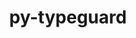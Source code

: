 ---
title: "py-typeguard"
layout: cache
categories: [package, develop-2024-11-24]
meta: {"versions": ["2.13.3", "3.0.2"], "compilers": ["apple-clang@=15.0.0", "gcc@=11.4.0", "gcc@=13.2.0", "gcc@=9.4.0", "oneapi@=2024.2.1"], "oss": ["ubuntu20.04", "ubuntu22.04", "ubuntu24.04", "ventura"], "platforms": ["darwin", "linux"], "targets": ["aarch64", "neoverse_v1", "neoverse_v2", "ppc64le", "x86_64_v3"], "stacks": ["e4s", "e4s-neoverse-v2", "e4s-neoverse_v1", "e4s-oneapi", "e4s-power", "ml-darwin-aarch64-mps", "ml-linux-aarch64-cpu", "ml-linux-aarch64-cuda", "ml-linux-x86_64-cpu", "ml-linux-x86_64-cuda", "root"], "num_specs": 11, "num_specs_by_stack": {"ml-darwin-aarch64-mps": 2, "root": 11, "e4s-power": 1, "e4s-neoverse_v1": 1, "e4s-neoverse-v2": 1, "e4s": 1, "e4s-oneapi": 1, "ml-linux-aarch64-cuda": 2, "ml-linux-aarch64-cpu": 2, "ml-linux-x86_64-cpu": 2, "ml-linux-x86_64-cuda": 2}}
spec_details: [{"hash": "eu6auv43swx6weejae3al33bt7wmqpsh", "compiler": "apple-clang@=15.0.0", "versions": ["3.0.2"], "os": "ventura", "platform": "darwin", "target": "aarch64", "variants": ["build_system=python_pip"], "stacks": ["ml-darwin-aarch64-mps", "root"], "size": "-", "tarball": "https://binaries.spack.io/develop-2024-11-24/build_cache/darwin-ventura-aarch64/apple-clang-15.0.0/py-typeguard-3.0.2/darwin-ventura-aarch64-apple-clang-15.0.0-py-typeguard-3.0.2-eu6auv43swx6weejae3al33bt7wmqpsh.spack"}, {"hash": "bhp64htlplzbwqakrcbybmhabqfhitvp", "compiler": "apple-clang@=15.0.0", "versions": ["3.0.2"], "os": "ventura", "platform": "darwin", "target": "aarch64", "variants": ["build_system=python_pip"], "stacks": ["ml-darwin-aarch64-mps", "root"], "size": "-", "tarball": "https://binaries.spack.io/develop-2024-11-24/build_cache/darwin-ventura-aarch64/apple-clang-15.0.0/py-typeguard-3.0.2/darwin-ventura-aarch64-apple-clang-15.0.0-py-typeguard-3.0.2-bhp64htlplzbwqakrcbybmhabqfhitvp.spack"}, {"hash": "nwo4svwaijotdn77ewsvu7bkiuhnbi4e", "compiler": "gcc@=9.4.0", "versions": ["2.13.3"], "os": "ubuntu20.04", "platform": "linux", "target": "ppc64le", "variants": ["build_system=python_pip"], "stacks": ["e4s-power", "root"], "size": "-", "tarball": "https://binaries.spack.io/develop-2024-11-24/build_cache/linux-ubuntu20.04-ppc64le/gcc-9.4.0/py-typeguard-2.13.3/linux-ubuntu20.04-ppc64le-gcc-9.4.0-py-typeguard-2.13.3-nwo4svwaijotdn77ewsvu7bkiuhnbi4e.spack"}, {"hash": "ktbumkzvdtudyp5kfsy3e6zy2e6bmrf4", "compiler": "gcc@=11.4.0", "versions": ["2.13.3"], "os": "ubuntu22.04", "platform": "linux", "target": "neoverse_v1", "variants": ["build_system=python_pip"], "stacks": ["e4s-neoverse_v1", "root"], "size": "-", "tarball": "https://binaries.spack.io/develop-2024-11-24/build_cache/linux-ubuntu22.04-neoverse_v1/gcc-11.4.0/py-typeguard-2.13.3/linux-ubuntu22.04-neoverse_v1-gcc-11.4.0-py-typeguard-2.13.3-ktbumkzvdtudyp5kfsy3e6zy2e6bmrf4.spack"}, {"hash": "5yutz5trgqapp3em7e3h7uxqnp7kjspn", "compiler": "gcc@=11.4.0", "versions": ["2.13.3"], "os": "ubuntu22.04", "platform": "linux", "target": "neoverse_v2", "variants": ["build_system=python_pip"], "stacks": ["root", "e4s-neoverse-v2"], "size": "-", "tarball": "https://binaries.spack.io/develop-2024-11-24/build_cache/linux-ubuntu22.04-neoverse_v2/gcc-11.4.0/py-typeguard-2.13.3/linux-ubuntu22.04-neoverse_v2-gcc-11.4.0-py-typeguard-2.13.3-5yutz5trgqapp3em7e3h7uxqnp7kjspn.spack"}, {"hash": "r3oc3stixukz7wtsz3a5zwnkld4ovloe", "compiler": "gcc@=11.4.0", "versions": ["2.13.3"], "os": "ubuntu22.04", "platform": "linux", "target": "x86_64_v3", "variants": ["build_system=python_pip"], "stacks": ["e4s", "root"], "size": "-", "tarball": "https://binaries.spack.io/develop-2024-11-24/build_cache/linux-ubuntu22.04-x86_64_v3/gcc-11.4.0/py-typeguard-2.13.3/linux-ubuntu22.04-x86_64_v3-gcc-11.4.0-py-typeguard-2.13.3-r3oc3stixukz7wtsz3a5zwnkld4ovloe.spack"}, {"hash": "o6pqy2y6vhajsqxzrb45cgxtp2racagy", "compiler": "oneapi@=2024.2.1", "versions": ["2.13.3"], "os": "ubuntu22.04", "platform": "linux", "target": "x86_64_v3", "variants": ["build_system=python_pip"], "stacks": ["e4s-oneapi", "root"], "size": "-", "tarball": "https://binaries.spack.io/develop-2024-11-24/build_cache/linux-ubuntu22.04-x86_64_v3/oneapi-2024.2.1/py-typeguard-2.13.3/linux-ubuntu22.04-x86_64_v3-oneapi-2024.2.1-py-typeguard-2.13.3-o6pqy2y6vhajsqxzrb45cgxtp2racagy.spack"}, {"hash": "norsii4sop5o3kxsn3mdncvk5khcewdi", "compiler": "gcc@=13.2.0", "versions": ["3.0.2"], "os": "ubuntu24.04", "platform": "linux", "target": "aarch64", "variants": ["build_system=python_pip"], "stacks": ["ml-linux-aarch64-cuda", "root", "ml-linux-aarch64-cpu"], "size": "-", "tarball": "https://binaries.spack.io/develop-2024-11-24/build_cache/linux-ubuntu24.04-aarch64/gcc-13.2.0/py-typeguard-3.0.2/linux-ubuntu24.04-aarch64-gcc-13.2.0-py-typeguard-3.0.2-norsii4sop5o3kxsn3mdncvk5khcewdi.spack"}, {"hash": "ymrb4pcic7pwvdrrqgucu2g7zxopgepy", "compiler": "gcc@=13.2.0", "versions": ["3.0.2"], "os": "ubuntu24.04", "platform": "linux", "target": "aarch64", "variants": ["build_system=python_pip"], "stacks": ["ml-linux-aarch64-cuda", "root", "ml-linux-aarch64-cpu"], "size": "-", "tarball": "https://binaries.spack.io/develop-2024-11-24/build_cache/linux-ubuntu24.04-aarch64/gcc-13.2.0/py-typeguard-3.0.2/linux-ubuntu24.04-aarch64-gcc-13.2.0-py-typeguard-3.0.2-ymrb4pcic7pwvdrrqgucu2g7zxopgepy.spack"}, {"hash": "5tzx6uz2dixypnq4tkf3v3hl7spu7yio", "compiler": "gcc@=13.2.0", "versions": ["3.0.2"], "os": "ubuntu24.04", "platform": "linux", "target": "x86_64_v3", "variants": ["build_system=python_pip"], "stacks": ["root", "ml-linux-x86_64-cpu", "ml-linux-x86_64-cuda"], "size": "-", "tarball": "https://binaries.spack.io/develop-2024-11-24/build_cache/linux-ubuntu24.04-x86_64_v3/gcc-13.2.0/py-typeguard-3.0.2/linux-ubuntu24.04-x86_64_v3-gcc-13.2.0-py-typeguard-3.0.2-5tzx6uz2dixypnq4tkf3v3hl7spu7yio.spack"}, {"hash": "if7ccjsbaat7sanjesvqwjxyok6cmzpx", "compiler": "gcc@=13.2.0", "versions": ["3.0.2"], "os": "ubuntu24.04", "platform": "linux", "target": "x86_64_v3", "variants": ["build_system=python_pip"], "stacks": ["root", "ml-linux-x86_64-cpu", "ml-linux-x86_64-cuda"], "size": "-", "tarball": "https://binaries.spack.io/develop-2024-11-24/build_cache/linux-ubuntu24.04-x86_64_v3/gcc-13.2.0/py-typeguard-3.0.2/linux-ubuntu24.04-x86_64_v3-gcc-13.2.0-py-typeguard-3.0.2-if7ccjsbaat7sanjesvqwjxyok6cmzpx.spack"}]
---